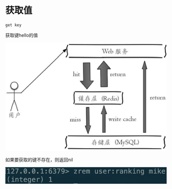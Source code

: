 # 获取值

```text
get key
```

获取键hello的值

![](../../.gitbook/assets/image%20%2842%29.png)

如果要获取的键不存在，则返回nil

![](../../.gitbook/assets/image%20%2844%29.png)

